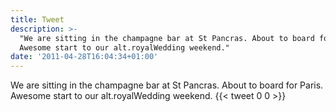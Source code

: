 ```yaml
---
title: Tweet
description: >-
  "We are sitting in the champagne bar at St Pancras. About to board for Paris.
  Awesome start to our alt.royalWedding weekend."
date: '2011-04-28T16:04:34+01:00'
---
```

We are sitting in the champagne bar at St Pancras. About to board for Paris. Awesome start to our alt.royalWedding weekend.
      {{< tweet 0 0 >}}
    
